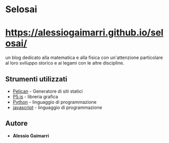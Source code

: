 # Selosai

# https://alessiogaimarri.github.io/selosai/

un blog dedicato alla matematica e alla fisica 
con un'attenzione particolare al loro sviluppo 
storico e ai legami con le altre discipline.

## Strumenti utilizzati 

* [Pelican](https://github.com/getpelican/pelican) - Generatore di siti statici 
* [P5.js](https://p5js.org/) - libreria grafica
* [Python](https://www.python.org/) - linguaggio di programmazione 
* [javascript](https://www.python.org/) - linguaggio di programmazione 

## Autore

* **Alessio Gaimarri** 







